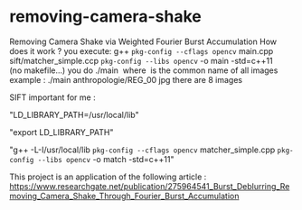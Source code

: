 # removing-camera-shake
Removing Camera Shake via Weighted Fourier Burst Accumulation
 How does it work ?
 you execute: g++ `pkg-config --cflags opencv` main.cpp sift/matcher_simple.ccp `pkg-config --libs opencv` -o main -std=c++11  
 (no makefile...)
 you do ./main <image> <extension>
 where <image> is the common name of all images
 example : ./main anthropologie/REG_00 jpg
 there are 8 images


SIFT
important for me :

"LD_LIBRARY_PATH=/usr/local/lib"

"export LD_LIBRARY_PATH"

"g++ -L-I/usr/local/lib `pkg-config --cflags opencv` matcher_simple.cpp `pkg-config --libs opencv` -o match -std=c++11"

This project is an application of the following article :
https://www.researchgate.net/publication/275964541_Burst_Deblurring_Removing_Camera_Shake_Through_Fourier_Burst_Accumulation
